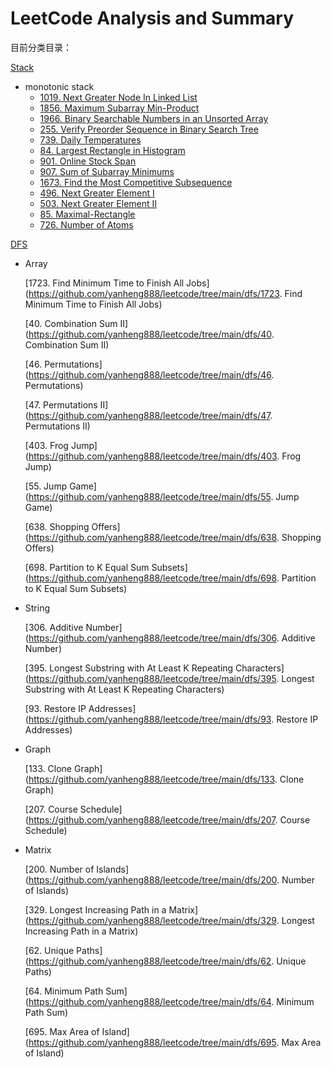 # LeetCode Analysis and Summary

目前分类目录：

[Stack](https://github.com/yanheng888/leetcode/tree/main/stack)
* monotonic stack
  * [1019. Next Greater Node In Linked List ](https://github.com/yanheng888/leetcode/tree/main/stack/1019.%20Next%20Greater%20Node%20In%20Linked%20List)
  * [1856. Maximum Subarray Min-Product](https://github.com/yanheng888/leetcode/tree/main/stack/1856.%20Maximum%20Subarray%20Min-Product)
  * [1966. Binary Searchable Numbers in an Unsorted Array](https://github.com/yanheng888/leetcode/tree/main/stack/1966.%20Binary%20Searchable%20Numbers%20in%20an%20Unsorted%20Array)
  * [255. Verify Preorder Sequence in Binary Search Tree](https://github.com/yanheng888/leetcode/tree/main/stack/255.%20Verify%20Preorder%20Sequence%20in%20Binary%20Search%20Tree)
  * [739. Daily Temperatures](https://github.com/yanheng888/leetcode/tree/main/stack/739.%20Daily%20Temperatures)
  * [84. Largest Rectangle in Histogram](https://github.com/yanheng888/leetcode/tree/main/stack/84.%20Largest%20Rectangle%20in%20Histogram)
  * [901. Online Stock Span](https://github.com/yanheng888/leetcode/tree/main/stack/901.%20Online%20Stock%20Span)
  * [907. Sum of Subarray Minimums](https://github.com/yanheng888/leetcode/tree/main/stack/907.%20Sum%20of%20Subarray%20Minimums)
  * [1673. Find the Most Competitive Subsequence](https://github.com/yanheng888/leetcode/tree/main/stack/1673.%20Find%20the%20Most%20Competitive%20Subsequence)
  * [496. Next Greater Element I](https://github.com/yanheng888/leetcode/tree/main/stack/496.%20Next%20Greater%20Element%20I)
  * [503. Next Greater Element II](https://github.com/yanheng888/leetcode/tree/main/stack/503.%20Next%20Greater%20Element%20II)
  * [85. Maximal-Rectangle](https://github.com/yanheng888/leetcode/tree/main/stack/85.%20Maximal-Rectangle)
  * [726. Number of Atoms](https://github.com/yanheng888/leetcode/tree/main/stack/726.%20Number%20of%20Atoms)



[DFS](https://github.com/yanheng888/leetcode/tree/main/dfs)

- Array

  [1723. Find Minimum Time to Finish All Jobs](https://github.com/yanheng888/leetcode/tree/main/dfs/1723. Find Minimum Time to Finish All Jobs)

  [40. Combination Sum II](https://github.com/yanheng888/leetcode/tree/main/dfs/40. Combination Sum II)

  [46. Permutations](https://github.com/yanheng888/leetcode/tree/main/dfs/46. Permutations)

  [47. Permutations II](https://github.com/yanheng888/leetcode/tree/main/dfs/47. Permutations II)

  [403. Frog Jump](https://github.com/yanheng888/leetcode/tree/main/dfs/403. Frog Jump)

  [55. Jump Game](https://github.com/yanheng888/leetcode/tree/main/dfs/55. Jump Game)

  [638. Shopping Offers](https://github.com/yanheng888/leetcode/tree/main/dfs/638. Shopping Offers)

  [698. Partition to K Equal Sum Subsets](https://github.com/yanheng888/leetcode/tree/main/dfs/698. Partition to K Equal Sum Subsets)

- String

  [306. Additive Number](https://github.com/yanheng888/leetcode/tree/main/dfs/306. Additive Number)

  [395. Longest Substring with At Least K Repeating Characters](https://github.com/yanheng888/leetcode/tree/main/dfs/395. Longest Substring with At Least K Repeating Characters)

  [93. Restore IP Addresses](https://github.com/yanheng888/leetcode/tree/main/dfs/93. Restore IP Addresses)

- Graph

  [133. Clone Graph](https://github.com/yanheng888/leetcode/tree/main/dfs/133. Clone Graph)

  [207. Course Schedule](https://github.com/yanheng888/leetcode/tree/main/dfs/207. Course Schedule)

- Matrix

  [200. Number of Islands](https://github.com/yanheng888/leetcode/tree/main/dfs/200. Number of Islands)

  [329. Longest Increasing Path in a Matrix](https://github.com/yanheng888/leetcode/tree/main/dfs/329. Longest Increasing Path in a Matrix)

  [62. Unique Paths](https://github.com/yanheng888/leetcode/tree/main/dfs/62. Unique Paths)

  [64. Minimum Path Sum](https://github.com/yanheng888/leetcode/tree/main/dfs/64. Minimum Path Sum)

  [695. Max Area of Island](https://github.com/yanheng888/leetcode/tree/main/dfs/695. Max Area of Island)

  

